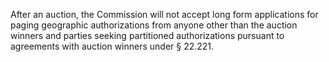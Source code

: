 After an auction, the Commission will not accept long form applications for paging geographic authorizations from anyone other than the auction winners and parties seeking partitioned authorizations pursuant to agreements with auction winners under § 22.221.

